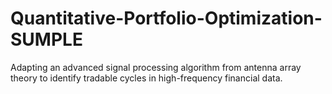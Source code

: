 # Quantitative-Portfolio-Optimization-SUMPLE
Adapting an advanced signal processing algorithm from antenna array theory to identify tradable cycles in high-frequency financial data.
